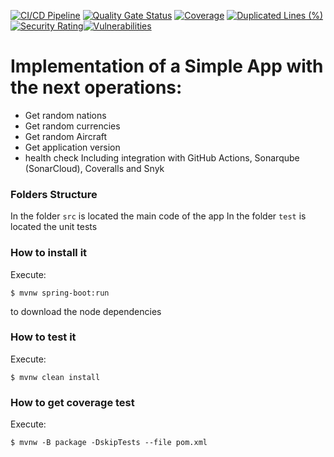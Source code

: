 [![CI/CD Pipeline](https://github.com/BrahiamAcosta/ArquiSoft_Laboratorio2/actions/workflows/build.yml/badge.svg)](https://github.com/BrahiamAcosta/ArquiSoft_Laboratorio2/actions/workflows/build.yml)
[![Quality Gate Status](https://sonarcloud.io/api/project_badges/measure?project=BrahiamAcosta_ArquiSoft_Laboratorio2&metric=alert_status)](https://sonarcloud.io/summary/new_code?id=BrahiamAcosta_ArquiSoft_Laboratorio2)
[![Coverage](https://sonarcloud.io/api/project_badges/measure?project=BrahiamAcosta_ArquiSoft_Laboratorio2&metric=coverage)](https://sonarcloud.io/summary/new_code?id=BrahiamAcosta_ArquiSoft_Laboratorio2)
[![Duplicated Lines (%)](https://sonarcloud.io/api/project_badges/measure?project=BrahiamAcosta_ArquiSoft_Laboratorio2&metric=duplicated_lines_density)](https://sonarcloud.io/summary/new_code?id=BrahiamAcosta_ArquiSoft_Laboratorio2)[![Security Rating](https://sonarcloud.io/api/project_badges/measure?project=BrahiamAcosta_ArquiSoft_Laboratorio2&metric=security_rating)](https://sonarcloud.io/summary/new_code?id=BrahiamAcosta_ArquiSoft_Laboratorio2)[![Vulnerabilities](https://sonarcloud.io/api/project_badges/measure?project=BrahiamAcosta_ArquiSoft_Laboratorio2&metric=vulnerabilities)](https://sonarcloud.io/summary/new_code?id=BrahiamAcosta_ArquiSoft_Laboratorio2)
# Implementation of a Simple App with the next operations:
* Get random nations
* Get random currencies
* Get random Aircraft
* Get application version
* health check
  Including integration with GitHub Actions, Sonarqube (SonarCloud), Coveralls and
  Snyk
### Folders Structure
In the folder `src` is located the main code of the app
In the folder `test` is located the unit tests
### How to install it
Execute:
```shell
$ mvnw spring-boot:run
```
to download the node dependencies
### How to test it
Execute:
```shell
$ mvnw clean install
```
### How to get coverage test
Execute:
```shell
$ mvnw -B package -DskipTests --file pom.xml